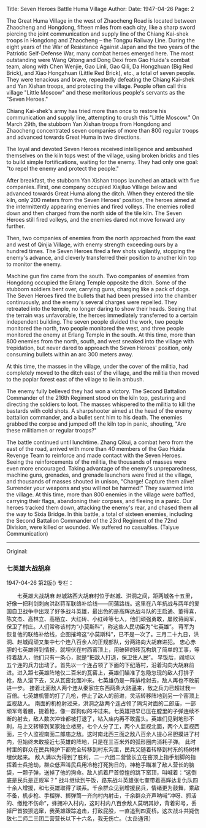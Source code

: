 Title: Seven Heroes Battle Huma Village
Author:
Date: 1947-04-26
Page: 2

The Great Huma Village in the west of Zhaocheng Road is located between Zhaocheng and Hongdong, fifteen miles from each city, like a sharp sword piercing the joint communication and supply line of the Chiang Kai-shek troops in Hongdong and Zhaocheng – the Tongpu Railway Line. During the eight years of the War of Resistance Against Japan and the two years of the Patriotic Self-Defense War, many combat heroes emerged here. The most outstanding were Wang Qitong and Dong Dexi from Gao Huida's combat team, along with Chen Wenjie, Gao Linli, Gao Qili, Da Hongzhuan (Big Red Brick), and Xiao Hongzhuan (Little Red Brick), etc., a total of seven people. They were tenacious and brave, repeatedly defeating the Chiang Kai-shek and Yan Xishan troops, and protecting the village. People often call this village "Little Moscow" and these meritorious people's servants as the "Seven Heroes."

Chiang Kai-shek's army has tried more than once to restore his communication and supply line, attempting to crush this "Little Moscow." On March 29th, the stubborn Yan Xishan troops from Hongdong and Zhaocheng concentrated seven companies of more than 800 regular troops and advanced towards Great Huma in two directions.

The loyal and devoted Seven Heroes received intelligence and ambushed themselves on the kiln tops west of the village, using broken bricks and tiles to build simple fortifications, waiting for the enemy. They had only one goal: "to repel the enemy and protect the people."

After breakfast, the stubborn Yan Xishan troops launched an attack with five companies. First, one company occupied Xiajiluo Village below and advanced towards Great Huma along the ditch. When they entered the tile kiln, only 200 meters from the Seven Heroes' position, the heroes aimed at the intermittently appearing enemies and fired volleys. The enemies rolled down and then charged from the north side of the tile kiln. The Seven Heroes still fired volleys, and the enemies dared not move forward any further.

Then, two companies of enemies from the north approached from the east and west of Qinjia Village, with enemy strength exceeding ours by a hundred times. The Seven Heroes fired a few shots vigilantly, stopping the enemy's advance, and cleverly transferred their position to another kiln top to monitor the enemy.

Machine gun fire came from the south. Two companies of enemies from Hongdong occupied the Erlang Temple opposite the ditch. Some of the stubborn soldiers bent over, carrying guns, charging like a pack of dogs. The Seven Heroes fired the bullets that had been pressed into the chamber continuously, and the enemy's several charges were repelled. They retreated into the temple, no longer daring to show their heads. Seeing that the terrain was unfavorable, the heroes immediately transferred to a certain independent building. The seven people divided the work, two people monitored the north, two people monitored the west, and three people monitored the enemy at Erlang Temple in the south. At this time, more than 800 enemies from the north, south, and west sneaked into the village with trepidation, but never dared to approach the Seven Heroes' position, only consuming bullets within an arc 300 meters away.

At this time, the masses in the village, under the cover of the militia, had completely moved to the ditch east of the village, and the militia then moved to the poplar forest east of the village to lie in ambush.

The enemy fully believed they had won a victory. The Second Battalion Commander of the 216th Regiment stood on the kiln top, gesturing and directing the soldiers to loot. The masses whispered to the militia to kill the bastards with cold shots. A sharpshooter aimed at the head of the enemy battalion commander, and a bullet sent him to his death. The enemies grabbed the corpse and jumped off the kiln top in panic, shouting, "Are these militiamen or regular troops?"

The battle continued until lunchtime. Zhang Qikui, a combat hero from the east of the road, arrived with more than 40 members of the Gao Huida Revenge Team to reinforce and made contact with the Seven Heroes. Seeing the reinforcements of the militia, the thousands of masses were even more encouraged. Taking advantage of the enemy's unpreparedness, machine guns, grenades, and grenade launchers were fired at the village, and thousands of masses shouted in unison, "Charge! Capture them alive! Surrender your weapons and you will not be harmed!" They swarmed into the village. At this time, more than 800 enemies in the village were baffled, carrying their flags, abandoning their corpses, and fleeing in a panic. Our heroes tracked them down, attacking the enemy's rear, and chased them all the way to Sixia Bridge. In this battle, a total of sixteen enemies, including the Second Battalion Commander of the 23rd Regiment of the 72nd Division, were killed or wounded. We suffered no casualties. (Taiyue Communication)



<hr /> 

Original: 


### 七英雄大战胡麻

1947-04-26
第2版()
专栏：

　　七英雄大战胡麻
    赵城路西大胡麻村位于赵城、洪洞之间，距两城各十五里，好像一把利剑刺向洪赵蒋军联络补给线——同蒲路线。这里在八年抗战与两年的爱国自卫战争中出现了好多战斗英雄，最出色的是高辉达战斗队的王启通、董得喜，陈文杰、高林立、高栖立、大红砖、小红砖等七人，他们顽强勇敢，屡败蒋阎军，保卫了村庄。人们常称该村为“小莫斯科”，称这些人民功臣为“七英雄”。
    蒋军为恢复他的联络补给线，企图摧垮这“小莫斯科”，已不是一次了。三月二十九日，洪洞、赵城阎顽又集中七个连八百余人的正规部队，分两路向大胡麻进犯。
    忠心赤胆的七英雄得到情报，就埋伏在村西窑顶上，用破碎的砖瓦构筑了简单的工事，等待着敌人，他们只有一条心，就是“把敌人打退，保卫住人民”。
    早饭后，阎顽以五个连的兵力出动了。首先以一个连占领了下面的下纪落村，沿着沟向大胡麻前进。进入距七英雄阵地仅二百米的瓦窑上，英雄们瞄准了忽隐忽现的敌人打排子枪，敌人滚下去，又从瓦窑北面冲来。七英雄仍是一阵排枪射去，敌人再也不敢前进一步。
    接着北面敌人两个连从秦家庄东西两条大路逼来，敌之兵力已超过我一百倍。七英雄机警的打了几枪，停止了敌人的前进，灵活转移阵地到另一个窑顶上监视敌人。
    南面的机枪射过来，洪洞之敌两个连占领了隔沟对面的二郎庙，一部顽军弯着腰，提着枪，像一群狗似的冲过来。七英雄把早已压在膛里的子弹连续不断的射去，敌人数次冲锋都被打退了，钻入庙内再不敢露头。英雄们见到地形不利，马上又转移到某家独立楼房，七个人分了工，两个人监视北面，两个人监视西面，三个人监视南面二郎庙之敌。这时南北西三面之敌八百余人提心吊胆摸进了村内，但始终未敢接近七英雄的阵地，只是在三百米外的弧形圈内消耗子弹。
    此时村里的群众在民兵掩护下都完全转移到村东沟里，民兵又随着转移到村东的杨树林埋伏起来。
    敌人满以为得到了胜利，二一六团二营营长立在窑顶上指手划脚的指挥着士兵抢劫，群众低声叫民兵用冷枪打死狗日的，神枪手瞄准了敌人营长的脑袋，一颗子弹，送掉了他的狗命。敌人抓着尸首惊惶的跳下窑顶，叫喊着：“这倒底是民兵是正规军？”
    战斗继续到午饭，路东战斗英雄张七奎带着高辉达复仇队四十余人增援，和七英雄取得了联系。千余群众见到增援民兵，情绪更为鼓舞，乘敌不备，机步枪、手榴弹、掷弹筒一齐向村内射击，千余群众齐声呐喊“冲呀、抓活的、缴枪不伤命”，蜂拥冲入村内，这时村内八百余敌人莫明其妙，背着彩号，丢掉尸首狼狈逃窜，我英雄跟踪追击，打敌屁股，一直追到四夏桥。这次战斗共毙伤敌七二师二三团二营营长以下十六名，我无伤亡。（太岳通讯）
